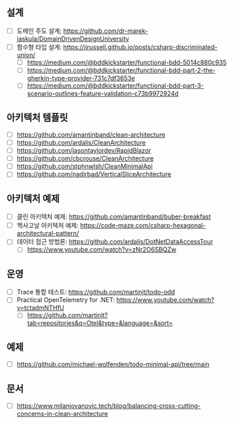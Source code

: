 ## 설계
- [ ] 도메인 주도 설계; https://github.com/dr-marek-jaskula/DomainDrivenDesignUniversity
- [ ] 함수형 타입 설계: https://ijrussell.github.io/posts/csharp-discriminated-union/
  - [ ] https://medium.com/@bddkickstarter/functional-bdd-5014c880c935
  - [ ] https://medium.com/@bddkickstarter/functional-bdd-part-2-the-gherkin-type-provider-731c7df3653e
  - [ ] https://medium.com/@bddkickstarter/functional-bdd-part-3-scenario-outlines-feature-validation-c73b9972924d

## 아키텍처 템플릿
- [ ] https://github.com/amantinband/clean-architecture
- [ ] https://github.com/ardalis/CleanArchitecture
- [ ] https://github.com/jasontaylordev/RapidBlazor
- [ ] https://github.com/cbcrouse/CleanArchitecture
- [ ] https://github.com/stphnwlsh/CleanMinimalApi
- [ ] https://github.com/nadirbad/VerticalSliceArchitecture

## 아키텍처 예제
- [ ] 클린 아키텍처 예제: https://github.com/amantinband/buber-breakfast
- [ ] 헥사고날 아키텍처 예제: https://code-maze.com/csharp-hexagonal-architectural-pattern/
- [ ] 데이터 접근 방법론: https://github.com/ardalis/DotNetDataAccessTour
  - [ ] https://www.youtube.com/watch?v=zNr2O6SBQZw

## 운영
- [ ] Trace 통합 테스트: https://github.com/martinjt/todo-odd
- [ ] Practical OpenTelemetry for .NET: https://www.youtube.com/watch?v=tctadmNTHfU
  - [ ] https://github.com/martinjt?tab=repositories&q=Otel&type=&language=&sort=

## 예제
- [ ] https://github.com/michael-wolfenden/todo-minimal-api/tree/main

## 문서
- [ ] https://www.milanjovanovic.tech/blog/balancing-cross-cutting-concerns-in-clean-architecture